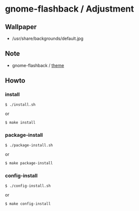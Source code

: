 
# gnome-flashback / Adjustment


## Wallpaper

* /usr/share/backgrounds/default.jpg


## Note

* gnome-flashback / [theme](https://samwhelp.github.io/note-about-ubuntu/read/desktop_environment/gnome-flashback/adjustment/theme.html)


## Howto


### install

``` sh
$ ./install.sh
```

or

``` sh
$ make install
```


### package-install

``` sh
$ ./package-install.sh
```

or

``` sh
$ make package-install
```


### config-install

``` sh
$ ./config-install.sh
```

or

``` sh
$ make config-install
```
